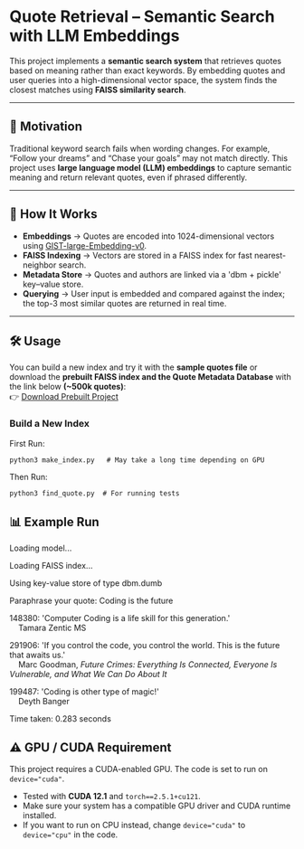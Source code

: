 # Quote Retrieval – Semantic Search with LLM Embeddings  

This project implements a **semantic search system** that retrieves quotes based on meaning rather than exact keywords. By embedding quotes and user queries into a high-dimensional vector space, the system finds the closest matches using **FAISS similarity search**.  

---

## 🎯 Motivation  

Traditional keyword search fails when wording changes. For example, “Follow your dreams” and “Chase your goals” may not match directly. This project uses **large language model (LLM) embeddings** to capture semantic meaning and return relevant quotes, even if phrased differently.  

---

## 🚀 How It Works  

- **Embeddings** → Quotes are encoded into 1024-dimensional vectors using [GIST-large-Embedding-v0](https://huggingface.co/avsolatorio/GIST-large-Embedding-v0).  
- **FAISS Indexing** → Vectors are stored in a FAISS index for fast nearest-neighbor search.  
- **Metadata Store** → Quotes and authors are linked via a 'dbm + pickle' key–value store.  
- **Querying** → User input is embedded and compared against the index; the top-3 most similar quotes are returned in real time.  

---

## 🛠 Usage  

You can build a new index and try it with the **sample quotes file** or download the **prebuilt FAISS index and the Quote Metadata Database** with the link below **(~500k quotes)**:  
👉 [Download Prebuilt Project](https://drive.google.com/drive/folders/13RcP0Xfi9E1Wkp1QZ0D7zUPSaQkuId3d?usp=sharing)  

### Build a New Index

First Run:
```
python3 make_index.py   # May take a long time depending on GPU
```
Then Run:
```
python3 find_quote.py  # For running tests
```
## 📊 Example Run  
Loading model...

Loading FAISS index...

Using key-value store of type dbm.dumb

Paraphrase your quote: Coding is the future  

148380: 'Computer Coding is a life skill for this generation.'  
&nbsp;&nbsp;&nbsp;&nbsp;Tamara Zentic MS  

291906: 'If you control the code, you control the world. This is the future that awaits us.'  
&nbsp;&nbsp;&nbsp;&nbsp;Marc Goodman, *Future Crimes: Everything Is Connected, Everyone Is Vulnerable, and What We Can Do About It*  

199487: 'Coding is other type of magic!'  
&nbsp;&nbsp;&nbsp;&nbsp;Deyth Banger  

Time taken: 0.283 seconds  

## ⚠️ GPU / CUDA Requirement
This project requires a CUDA-enabled GPU. The code is set to run on `device="cuda"`.
- Tested with **CUDA 12.1** and `torch==2.5.1+cu121`.
- Make sure your system has a compatible GPU driver and CUDA runtime installed.  
- If you want to run on CPU instead, change `device="cuda"` to `device="cpu"` in the code.
